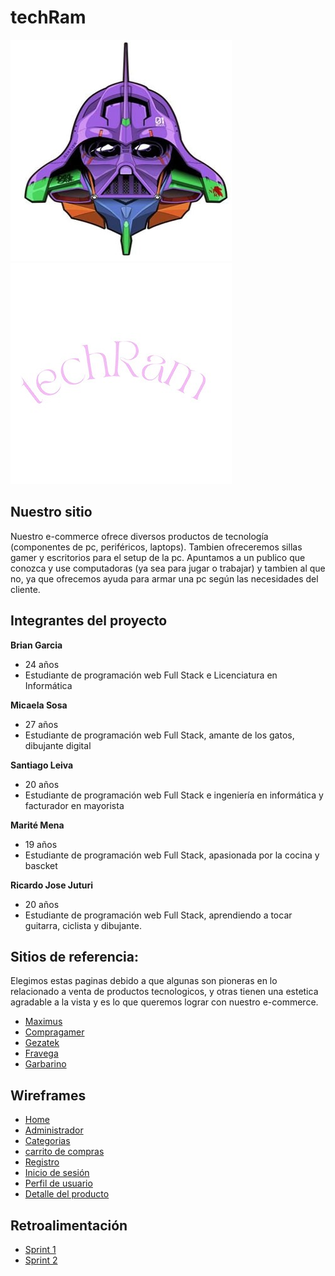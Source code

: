 # techRam

![Logo de techRam](Logo/logo.jpeg)
![Logo de techRam](Logo/techram.jpeg)
## Nuestro sitio

Nuestro e-commerce ofrece diversos productos de tecnología (componentes de pc, periféricos, laptops). 
Tambien ofreceremos sillas gamer y escritorios para el setup de la pc.
Apuntamos a un publico que conozca y use computadoras (ya sea para jugar o trabajar) y tambien al que no,
ya que ofrecemos ayuda para armar una pc según las necesidades del cliente.

## Integrantes del proyecto

**Brian Garcia**
- 24 años
- Estudiante de programación web Full Stack e Licenciatura en Informática

**Micaela Sosa**
- 27 años
- Estudiante de programación web Full Stack, amante de los gatos, dibujante digital

**Santiago Leiva**
- 20 años
- Estudiante de programación web Full Stack e ingeniería en informática y facturador en mayorista

**Marité Mena**
- 19 años
- Estudiante de programación web Full Stack, apasionada por la cocina y bascket

**Ricardo Jose Juturi**
- 20 años 
- Estudiante de programación web Full Stack, aprendiendo a tocar guitarra, ciclista y dibujante.

## Sitios de referencia:

Elegimos estas paginas debido a que algunas son pioneras en lo relacionado a venta de productos tecnologicos, y otras tienen una estetica agradable a la vista y es lo que queremos lograr con nuestro e-commerce. 
- [Maximus](https://www.maximus.com.ar/)
- [Compragamer](https://compragamer.com/)
- [Gezatek](https://www.gezatek.com.ar/)
- [Fravega](https://www.fravega.com/)
- [Garbarino](https://www.garbarino.com/)

## Wireframes

- [Home](https://www.figma.com/file/NXnFmEeki62bo15L330SV4/Untitled?node-id=0%3A1)
- [Administrador](https://www.figma.com/file/31eiPMYnYiMUiiH3DfNKX4/Admin?node-id=0%3A1)
- [Categorias](https://www.figma.com/file/WLfki9kydSdibzq1oTs0UB/categorias?node-id=0%3A1)
- [carrito de compras](https://www.figma.com/file/y44CpeJOCg8qbSmkALUjKv/carrito-de-compras-%2Cboceto-y-terminaciones.?node-id=0%3A1)
- [Registro](https://www.figma.com/file/rhpn9XHokOluOHZhfgSw07/registro?node-id=0%3A1)
- [Inicio de sesión](https://www.figma.com/file/NXnFmEeki62bo15L330SV4/Untitled?node-id=69%3A2)
- [Perfil de usuario](https://www.figma.com/file/NXnFmEeki62bo15L330SV4/Untitled?node-id=69%3A117)
- [Detalle del producto](https://www.figma.com/file/D3LvwyW6SmM2ujPuy17Jby/Detalle-de-los-productos-mobile-desktop-tablet?node-id=0%3A1)

## Retroalimentación

- [Sprint 1](/retroalimentacion/sprint1.md)
- [Sprint 2](/retroalimentacion/sprint2.md)

##